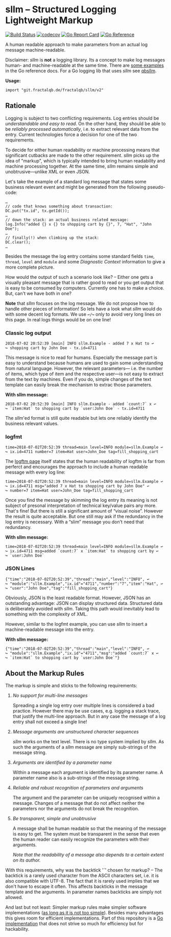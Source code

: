 # sllm – Structured Logging Lightweight Markup
[![Build Status](https://travis-ci.org/fractalqb/sllm.svg)](https://travis-ci.org/fractalqb/sllm)
[![codecov](https://codecov.io/gh/fractalqb/sllm/branch/master/graph/badge.svg)](https://codecov.io/gh/fractalqb/sllm)
[![Go Report Card](https://goreportcard.com/badge/github.com/fractalqb/sllm)](https://goreportcard.com/report/github.com/fractalqb/sllm)
[![Go Reference](https://pkg.go.dev/badge/git.fractalqb.de/fractalqb/sllm.svg)](https://pkg.go.dev/git.fractalqb.de/fractalqb/sllm)

A human readable approach to make parameters from an actual log
message machine-readable.

Disclaimer: _sllm_ is **not** a logging library. Its a concept to make
log messages human- and machine-readable at the same time. There are
[some
examples](https://pkg.go.dev/git.fractalqb.de/fractalqb/sllm#pkg-examples) in
the Go reference docs. For a Go logging lib that uses _sllm_ see
[qbsllm](https://github.com/fractalqb/qbsllm).

__Usage:__

```
import "git.fractalqb.de/fractalqb/sllm/v2"
```

## Rationale
Logging is subject to two conflicting requirements. Log entries should
be _understandable and easy to read_. On the other hand, they should
be able to be _reliably processed automatically_, i.e. to extract
relevant data from the entry. Current technologies force a decision
for one of the two requirements.

To decide for either human readability or machine processing means
that significant cutbacks are made to the other requirement. _sllm_
picks up the idea of "markup", which is typically intended to bring
human readability and machine processing together. At the same time,
_sllm_ remains simple and unobtrusive—unlike XML or even JSON.

Let's take the example of a standard log message that states some
business relevant event and might be generated from the following
pseudo-code:

```
…
// code that knows something about transaction:
DC.put("tx.id", tx.getId());
…
// down the stack: an actual business related message:
log.Info("added {} x {} to shopping cart by {}", 7, "Hat", "John Doe");
…
// finally(!) when climbing up the stack:
DC.clear();
…
```

Besides the message the log entry contains some standard fields
`time`, `thread`, `level` and `module` and some _Diagnostic Context_
information to give a more complete picture.

How would the output of such a scenario look like? – Either one gets
a visually pleasant message that is rather good to read or you get
output that is easy to be consumed by computers. Currently one has
to make a choice. But, can't we have both in one?

**Note** that _sllm_ focuses on the log message.  We do not propose how
to handle other pieces of information! So lets have a look what _sllm_
would do with some decent log formats. We use `↩/↪` only to avoid very
long lines on this page. In real logs things would be on one line!

### Classic log output

```
2018-07-02 20:52:39 [main] INFO sllm.Example - added 7 x Hat to ↩
↪ shopping cart by John Doe - tx.id=4711
```

This message is nice to read for humans. Especially the message part
is easy to understand because humans are used to gain some
understanding from natural language. However, the relevant parameters—
i.e. the number of items, which type of item and the respective
user—is not easy to extract from the text by machines. Even if you do,
simple changes of the text template can easily break the mechanism to
extrac those parameters.

**With sllm message:**
```
2018-07-02 20:52:39 [main] INFO sllm.Example - added `count:7` x ↩
↪ `item:Hat` to shopping cart by `user:John Doe` - tx.id=4711
```

The _sllm_'ed format is still quite readable but lets one reliably
identify the business relevant values.

### logfmt
```
time=2018-07-02T20:52:39 thread=main level=INFO module=sllm.Example ↩
↪ ix.id=4711 number=7 item=Hat user=John_Doe tag=fill_shopping_cart
```

The [logftm page](https://www.brandur.org/logfmt#human) itself states
that the human readability of logftm is far from perferct and encourages
the approach to include a human readable message with every log line:

```
time=2018-07-02T20:52:39 thread=main level=INFO module=sllm.Example ↩
↪ ix.id=4711 msg="added 7 x Hat to shopping cart by John Doe" ↩
↪ number=7 item=Hat user=John_Doe tag=fill_shopping_cart
```

Once you find the message by skimming the log entry its meaning is not
subject of presonal interpretation of technical key/value pairs any
more. That's fine! But there is still a significant amount of “visual
noise”. However the result is quite acceptable. But one still may ask
if the redundancy in the log entry is necessary. With a “slim” message
you don't need that redundancy.

**With sllm message:**
```
time=2018-07-02T20:52:39 thread=main level=INFO module=sllm.Example ↩
↪ ix.id=4711 msg=added `count:7` x `item:Hat` to shopping cart by ↩
↪ `user:John Doe`
```

### JSON Lines
```
{"time":"2018-07-02T20:52:39","thread":"main","level":"INFO", ↩
↪ "module":"sllm.Example","ix.id"="4711","number":"7","item":"Hat", ↩
↪ "user":"John Doe","tag":"fill_shopping_cart"}
```

Obviously, JSON is the least readable format. However, JSON has an
outstanding advantage: JSON can display structured data. Structured
data is deliberately avoided with _sllm_. Taking this path would
inevitably lead to something with the complexity of XML.

However, similar to the logfmt example, you can use _sllm_ to insert a
machine-readable message into the entry.

**With sllm message:**
```
{"time":"2018-07-02T20:52:39","thread":"main","level":"INFO", ↩
↪ "module":"sllm.Example","ix.id"="4711","msg":"added `count:7` x ↩
↪ `item:Hat` to shopping cart by `user:John Doe`"}
```

## About the Markup Rules

The markup is simple and sticks to the following requirements:

1. _No support for multi-line messages_

   Spreading a single log entry over multiple lines is considered a
   bad practice. However there may be use cases, e.g. logging a stack
   trace, that justify the multi-line approach. But in any case the
   message of a log entry shall not exceed a single line!
   
2. _Message arguments are unstructured character sequences_

   _sllm_ works on the text level. There is no type system implied by
   _sllm_. As such the arguments of a _sllm_ message are simply
   sub-strings of the message string. 
   
3. _Arguments are identified by a parameter name_

   Within a message each argument is identified by its parameter
   name. A parameter name also is a sub-strings of the message string.
   
4. _Reliable and robust recognition of parameters and arguments_

   The argument and the parameter can be uniquely recognised within a
   message. Changes of a message that do not affect neither the
   parameters nor the arguments do not break the recognition.

5. _Be transparent, simple and unobtrusive_

   A message shall be human readable so that the meaning of the
   message is easy to get. The system must be transparent in the sense
   that even the human reader can easily recognize the parameters with
   their arguments.
   
   _Note that the readability of a message also depends to a certain
   extent on its author._

With this requirements, why was the backtick '`' chosen for markup? –
The backtick is a rarely used character from the ASCII characters set,
i.e. it is also compatible with UTF-8. The fact that it is rarely used
implies that we don't have to escape it often. This affects backticks
in the message template and the arguments. In parameter names
backticks are simply not allowed.

And last but not least: Simpler markup rules make simpler software
implementations ([as long as it is not too
simple](https://en.wikiquote.org/wiki/Albert_Einstein#1930s)). Besides
many advantages this gives room for efficient implementations. Part of
this repository is a [Go
implementation](https://godoc.org/github.com/fractalqb/sllm) that does
not strive so much for efficiency but for hackability.
